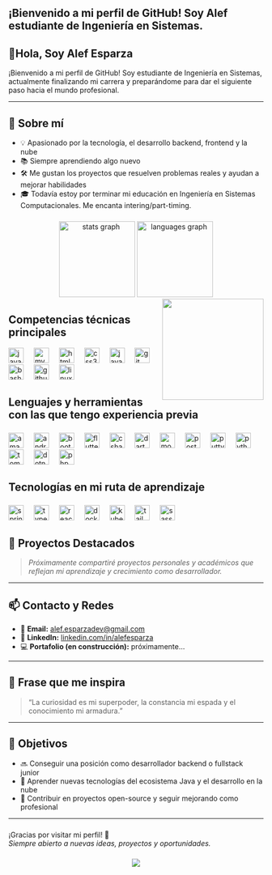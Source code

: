 

<h2 align="left">¡Bienvenido a mi perfil de GitHub! Soy Alef estudiante de Ingeniería en Sistemas.</h2>

<h2 align="left">👋Hola, Soy Alef Esparza</h2>

¡Bienvenido a mi perfil de GitHub! Soy estudiante de Ingeniería en Sistemas, actualmente finalizando mi carrera y preparándome para dar el siguiente paso hacia el mundo profesional.

---

## 🚀 Sobre mí

- 💡 Apasionado por la tecnología, el desarrollo backend, frontend y la nube
- 📚 Siempre aprendiendo algo nuevo
- 🛠️ Me gustan los proyectos que resuelven problemas reales y ayudan a mejorar habilidades
- 🎓 Todavía estoy por terminar mi educación en Ingeniería en Sistemas Computacionales. Me encanta intering/part-timing.

###

<div align="center">
  <img src="https://github-readme-stats.vercel.app/api?username=alefesparzadev&hide_title=false&hide_rank=false&show_icons=true&include_all_commits=true&count_private=true&disable_animations=false&theme=github_dark&locale=en&hide_border=false" height="150" alt="stats graph"  />
  <img src="https://github-readme-stats.vercel.app/api/top-langs?username=alefesparzadev&locale=en&hide_title=false&layout=compact&card_width=320&langs_count=5&theme=github_dark&hide_border=false" height="150" alt="languages graph"  />
  <img align="right" height="200" src="https://i.pinimg.com/originals/7e/b2/49/7eb249f2fd2e58e9ad6dd60ef892971b.gif"  />
</div>

###




<h2 align="left">Competencias técnicas principales</h2>


<div align="left">
  <img src="https://cdn.jsdelivr.net/gh/devicons/devicon/icons/java/java-original.svg" height="30" alt="java logo"  />
  <img width="12" />
  <img src="https://cdn.jsdelivr.net/gh/devicons/devicon/icons/mysql/mysql-original.svg" height="30" alt="mysql logo"  />
  <img width="12" />
  <img src="https://cdn.jsdelivr.net/gh/devicons/devicon/icons/html5/html5-original.svg" height="30" alt="html5 logo"  />
  <img width="12" />
  <img src="https://cdn.jsdelivr.net/gh/devicons/devicon/icons/css3/css3-original.svg" height="30" alt="css3 logo"  />
  <img width="12" />
  <img src="https://cdn.jsdelivr.net/gh/devicons/devicon/icons/javascript/javascript-original.svg" height="30" alt="javascript logo"  />
  <img width="12" />
  <img src="https://cdn.jsdelivr.net/gh/devicons/devicon/icons/git/git-original.svg" height="30" alt="git logo"  />
  <img width="12" />
  <img src="https://cdn.jsdelivr.net/gh/devicons/devicon/icons/bash/bash-original.svg" height="30" alt="bash logo"  />
  <img width="12" />
  <img src="https://cdn.jsdelivr.net/gh/devicons/devicon/icons/github/github-original.svg" height="30" alt="github logo"  />
  <img width="12" />
  <img src="https://cdn.jsdelivr.net/gh/devicons/devicon/icons/linux/linux-original.svg" height="30" alt="linux logo"  />
</div>

###

<h2 align="left">Lenguajes y herramientas con las que tengo experiencia previa</h2>

###

<div align="left">
  <img src="https://cdn.jsdelivr.net/gh/devicons/devicon/icons/amazonwebservices/amazonwebservices-line-wordmark.svg" height="30" alt="amazonwebservices logo"  />
  <img width="12" />
  <img src="https://cdn.jsdelivr.net/gh/devicons/devicon/icons/androidstudio/androidstudio-original.svg" height="30" alt="androidstudio logo"  />
  <img width="12" />
  <img src="https://cdn.jsdelivr.net/gh/devicons/devicon/icons/bootstrap/bootstrap-original.svg" height="30" alt="bootstrap logo"  />
  <img width="12" />
  <img src="https://cdn.jsdelivr.net/gh/devicons/devicon/icons/flutter/flutter-original.svg" height="30" alt="flutter logo"  />
  <img width="12" />
  <img src="https://cdn.jsdelivr.net/gh/devicons/devicon/icons/csharp/csharp-original.svg" height="30" alt="csharp logo"  />
  <img width="12" />
  <img src="https://cdn.jsdelivr.net/gh/devicons/devicon/icons/dart/dart-original.svg" height="30" alt="dart logo"  />
  <img width="12" />
  <img src="https://cdn.jsdelivr.net/gh/devicons/devicon/icons/mongodb/mongodb-original.svg" height="30" alt="mongodb logo"  />
  <img width="12" />
  <img src="https://cdn.jsdelivr.net/gh/devicons/devicon/icons/postgresql/postgresql-original.svg" height="30" alt="postgresql logo"  />
  <img width="12" />
  <img src="https://cdn.jsdelivr.net/gh/devicons/devicon/icons/putty/putty-original.svg" height="30" alt="putty logo"  />
  <img width="12" />
  <img src="https://cdn.jsdelivr.net/gh/devicons/devicon/icons/python/python-original.svg" height="30" alt="python logo"  />
  <img width="12" />
  <img src="https://cdn.jsdelivr.net/gh/devicons/devicon/icons/tomcat/tomcat-original.svg" height="30" alt="tomcat logo"  />
  <img width="12" />
  <img src="https://cdn.jsdelivr.net/gh/devicons/devicon/icons/dotnetcore/dotnetcore-original.svg" height="30" alt="dotnetcore logo"  />
  <img width="12" />
  <img src="https://cdn.jsdelivr.net/gh/devicons/devicon/icons/php/php-original.svg" height="30" alt="php logo"  />
</div>

###

<h2 align="left">Tecnologías en mi ruta de aprendizaje</h2>

###

<div align="left">
  <img src="https://cdn.jsdelivr.net/gh/devicons/devicon/icons/spring/spring-original.svg" height="30" alt="spring logo"  />
  <img width="12" />
  <img src="https://cdn.jsdelivr.net/gh/devicons/devicon/icons/typescript/typescript-original.svg" height="30" alt="typescript logo"  />
  <img width="12" />
  <img src="https://cdn.jsdelivr.net/gh/devicons/devicon/icons/react/react-original.svg" height="30" alt="react logo"  />
  <img width="12" />
  <img src="https://cdn.jsdelivr.net/gh/devicons/devicon/icons/docker/docker-original.svg" height="30" alt="docker logo"  />
  <img width="12" />
  <img src="https://cdn.jsdelivr.net/gh/devicons/devicon/icons/kubernetes/kubernetes-plain.svg" height="30" alt="kubernetes logo"  />
  <img width="12" />
  <img src="https://cdn.jsdelivr.net/gh/devicons/devicon/icons/tailwindcss/tailwindcss-original-wordmark.svg" height="30" alt="tailwindcss logo"  />
  <img width="12" />
  <img src="https://cdn.jsdelivr.net/gh/devicons/devicon/icons/sass/sass-original.svg" height="30" alt="sass logo"  />
</div>

###


## 📌 Proyectos Destacados

> *Próximamente compartiré proyectos personales y académicos que reflejan mi aprendizaje y crecimiento como desarrollador.*

---

## 📫 Contacto y Redes

- 📧 **Email:** alef.esparzadev@gmail.com  
- 💼 **LinkedIn:** [linkedin.com/in/alefesparza](https://linkedin.com/in/alefesparza)
- 💻 **Portafolio (en construcción):** próximamente...

---

## 💬 Frase que me inspira

> “La curiosidad es mi superpoder, la constancia mi espada y el conocimiento mi armadura.”

---

## 🎯 Objetivos

- 🔜 Conseguir una posición como desarrollador backend o fullstack junior
- 🌱 Aprender nuevas tecnologías del ecosistema Java y el desarrollo en la nube
- 🧠 Contribuir en proyectos open-source y seguir mejorando como profesional

---
###

¡Gracias por visitar mi perfil! 🚀  
*Siempre abierto a nuevas ideas, proyectos y oportunidades.*

###

<div align="center">
  <img src="https://visitor-badge.laobi.icu/badge?page_id=alefesparzadev.alefesparzadev&"  />
</div>

###
